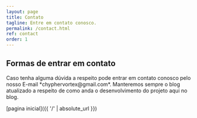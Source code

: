 ```yaml
---
layout: page
title: Contato
tagline: Entre em contato conosco.
permalink: /contact.html
ref: contact
order: 1
---
```

<h2>Formas de entrar em contato</h2>
Caso tenha alguma dúvida a respeito pode entrar em contato conosco pelo nosso E-mail *chyphervortex@gmail.com*. Manteremos sempre o blog atualizado a respeito de como anda o desenvolvimento do projeto aqui no blog.


[pagina inicial]({{ '/' | absolute_url }})
